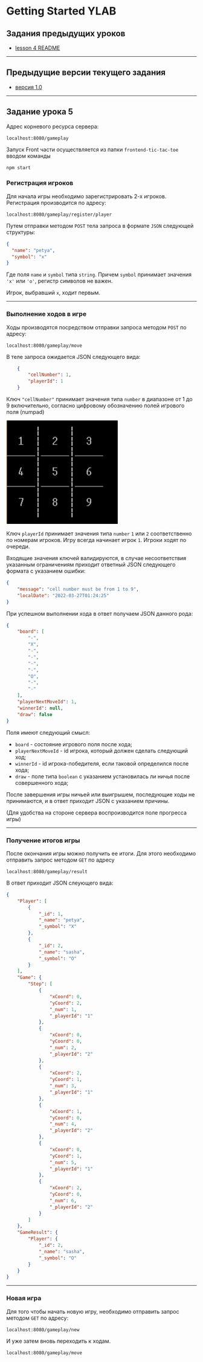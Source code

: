 # Getting Started YLAB

## Задания предыдущих уроков

- [lesson 4 README](LESSON4_README.MD)

---
## Предыдущие версии текущего задания

- [версия 1.0](lesson5_1.0.md)
---

## Задание урока 5

Адрес корневого ресурса сервера:

    localhost:8080/gameplay

Запуск Front части осуществляется из папки `frontend-tic-tac-toe`
вводом команды

```bash
npm start
````

### Регистрация игроков

Для начала игры необходимо зарегистрировать 2-х игроков. Регистрация 
производится по адресу:
    
    localhost:8080/gameplay/register/player

Путем отправки методом `POST` тела запроса в формате `JSON` следующей 
структуры:

```json
{
  "name": "petya",
  "symbol": "x"
}
```
Где поля `name` и  `symbol` типа `string`. Причем `symbol` принимает
значения `'x'` или `'o'`, регистр символов не важен. 

Игрок, выбравший `x`, ходит первым.

---
### Выполнение ходов в игре

Ходы производятся посредством отправки запроса методом `POST` по адресу:

    localhost:8080/gameplay/move

В теле запроса ожидается JSON следующего вида:

```json
    {
        "cellNumber": 1,
        "playerId": 1
    }
```

Ключ `"cellNumber"` принимает значения типа `number` в диапазоне
от 1 до 9 включительно, согласно цифровому обозначению полей игрового
поля (numpad)

![tic-tac-toe board](img_1.png)

Ключ `playerId` принимает значения типа `number` `1` или
`2` соответственно по номерам игроков. Игру всегда начинает игрок `1`.
Игроки ходят по очереди.

Входящие значения ключей валидируются, в случае несоответствия указанным
ограничениям приходит ответный JSON следующего формата с указанием ошибки:
```json
{
	"message": "cell number must be from 1 to 9",
	"localDate": "2022-03-27T01:24:25"
}
```

При успешном выполнении хода в ответ получаем JSON данного рода:

```json
{
	"board": [
		"-",
		"X",
		"-",
		"-",
		"-",
		"-",
		"O",
		"-",
		"-"
	],
	"playerNextMoveId": 1,
	"winnerId": null,
	"draw": false
}
```
Поля имеют следующий смысл:

- `board` - состояние игрового поля после хода;
- `playerNextMoveId` - id игрока, который должен сделать следующий ход;
- `winnerId` - id игрока-победителя, если таковой определился после хода;
- `draw` - поле типа `boolean` с указанием установилась ли ничья
после совершенного хода;

После завершения игры ничьей или выигрышем, последующие ходы
не принимаются, и в ответ приходит JSON с указанием причины.

(Для удобства на стороне сервера воспроизводится поле прогресса игры)

--- 
### Получение итогов игры
После окончания игры можно получить ее итоги. Для этого необходимо
отправить запрос методом `GET` по адресу

    localhost:8080/gameplay/result

В ответ приходит JSON слеующего вида:
```json
{
	"Player": [
		{
			"_id": 1,
			"_name": "petya",
			"_symbol": "X"
		},
		{
			"_id": 2,
			"_name": "sasha",
			"_symbol": "O"
		}
	],
	"Game": {
		"Step": [
			{
				"xCoord": 0,
				"yCoord": 2,
				"_num": 1,
				"_playerId": "1"
			},
			{
				"xCoord": 0,
				"yCoord": 0,
				"_num": 2,
				"_playerId": "2"
			},
			{
				"xCoord": 2,
				"yCoord": 1,
				"_num": 3,
				"_playerId": "1"
			},
			{
				"xCoord": 1,
				"yCoord": 0,
				"_num": 4,
				"_playerId": "2"
			},
			{
				"xCoord": 0,
				"yCoord": 1,
				"_num": 5,
				"_playerId": "1"
			},
			{
				"xCoord": 2,
				"yCoord": 0,
				"_num": 6,
				"_playerId": "2"
			}
		]
	},
	"GameResult": {
		"Player": {
			"_id": 2,
			"_name": "sasha",
			"_symbol": "O"
		}
	}
}
```

---
### Новая игра
Для того чтобы начать новую игру, необходимо отправить запрос 
методом `GET` по адресу:
    
    localhost:8080/gameplay/new

И уже затем вновь переходить к ходам. 

    localhost:8080/gameplay/move